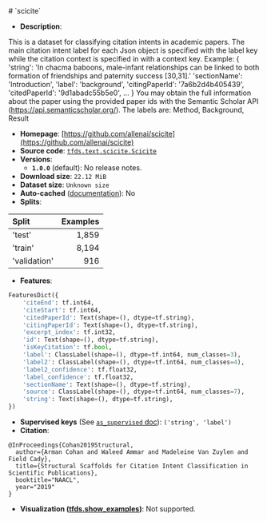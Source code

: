 <div itemscope itemtype="http://schema.org/Dataset">
  <div itemscope itemprop="includedInDataCatalog" itemtype="http://schema.org/DataCatalog">
    <meta itemprop="name" content="TensorFlow Datasets" />
  </div>
  <meta itemprop="name" content="scicite" />
  <meta itemprop="description" content="This is a dataset for classifying citation intents in academic papers.&#10;The main citation intent label for each Json object is specified with the label&#10;key while the citation context is specified in with a context key. Example:&#10;{&#10; &#x27;string&#x27;: &#x27;In chacma baboons, male-infant relationships can be linked to both&#10;    formation of friendships and paternity success [30,31].&#x27;&#10; &#x27;sectionName&#x27;: &#x27;Introduction&#x27;,&#10; &#x27;label&#x27;: &#x27;background&#x27;,&#10; &#x27;citingPaperId&#x27;: &#x27;7a6b2d4b405439&#x27;,&#10; &#x27;citedPaperId&#x27;: &#x27;9d1abadc55b5e0&#x27;,&#10; ...&#10; }&#10;You may obtain the full information about the paper using the provided paper ids&#10;with the Semantic Scholar API (https://api.semanticscholar.org/).&#10;The labels are:&#10;Method, Background, Result&#10;&#10;To use this dataset:&#10;&#10;```python&#10;import tensorflow_datasets as tfds&#10;&#10;ds = tfds.load(&#x27;scicite&#x27;, split=&#x27;train&#x27;)&#10;for ex in ds.take(4):&#10;  print(ex)&#10;```&#10;&#10;See [the guide](https://www.tensorflow.org/datasets/overview) for more&#10;informations on [tensorflow_datasets](https://www.tensorflow.org/datasets).&#10;&#10;" />
  <meta itemprop="url" content="https://www.tensorflow.org/datasets/catalog/scicite" />
  <meta itemprop="sameAs" content="https://github.com/allenai/scicite" />
  <meta itemprop="citation" content="@InProceedings{Cohan2019Structural,&#10;  author={Arman Cohan and Waleed Ammar and Madeleine Van Zuylen and Field Cady},&#10;  title={Structural Scaffolds for Citation Intent Classification in Scientific Publications},&#10;  booktitle=&quot;NAACL&quot;,&#10;  year=&quot;2019&quot;&#10;}" />
</div>
# `scicite`

*   **Description**:

This is a dataset for classifying citation intents in academic papers. The main
citation intent label for each Json object is specified with the label key while
the citation context is specified in with a context key. Example: { 'string':
'In chacma baboons, male-infant relationships can be linked to both formation of
friendships and paternity success [30,31].' 'sectionName': 'Introduction',
'label': 'background', 'citingPaperId': '7a6b2d4b405439', 'citedPaperId':
'9d1abadc55b5e0', ... } You may obtain the full information about the paper
using the provided paper ids with the Semantic Scholar API
(https://api.semanticscholar.org/). The labels are: Method, Background, Result

*   **Homepage**:
    [https://github.com/allenai/scicite](https://github.com/allenai/scicite)
*   **Source code**:
    [`tfds.text.scicite.Scicite`](https://github.com/tensorflow/datasets/tree/master/tensorflow_datasets/text/scicite.py)
*   **Versions**:
    *   **`1.0.0`** (default): No release notes.
*   **Download size**: `22.12 MiB`
*   **Dataset size**: `Unknown size`
*   **Auto-cached**
    ([documentation](https://www.tensorflow.org/datasets/performances#auto-caching)):
    No
*   **Splits**:

Split        | Examples
:----------- | -------:
'test'       | 1,859
'train'      | 8,194
'validation' | 916

*   **Features**:

```python
FeaturesDict({
    'citeEnd': tf.int64,
    'citeStart': tf.int64,
    'citedPaperId': Text(shape=(), dtype=tf.string),
    'citingPaperId': Text(shape=(), dtype=tf.string),
    'excerpt_index': tf.int32,
    'id': Text(shape=(), dtype=tf.string),
    'isKeyCitation': tf.bool,
    'label': ClassLabel(shape=(), dtype=tf.int64, num_classes=3),
    'label2': ClassLabel(shape=(), dtype=tf.int64, num_classes=4),
    'label2_confidence': tf.float32,
    'label_confidence': tf.float32,
    'sectionName': Text(shape=(), dtype=tf.string),
    'source': ClassLabel(shape=(), dtype=tf.int64, num_classes=7),
    'string': Text(shape=(), dtype=tf.string),
})
```

*   **Supervised keys** (See
    [`as_supervised` doc](https://www.tensorflow.org/datasets/api_docs/python/tfds/load#args)):
    `('string', 'label')`
*   **Citation**:

```
@InProceedings{Cohan2019Structural,
  author={Arman Cohan and Waleed Ammar and Madeleine Van Zuylen and Field Cady},
  title={Structural Scaffolds for Citation Intent Classification in Scientific Publications},
  booktitle="NAACL",
  year="2019"
}
```

*   **Visualization
    ([tfds.show_examples](https://www.tensorflow.org/datasets/api_docs/python/tfds/visualization/show_examples))**:
    Not supported.
